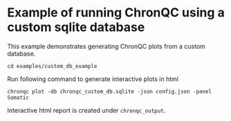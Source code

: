 # Example of running ChronQC using a custom sqlite database

This example demonstrates generating ChronQC plots from a custom database.

`cd examples/custom_db_example`

Run following command to generate interactive plots in html

`chronqc plot -db chronqc_custom_db.sqlite -json config.json -panel Somatic`


Interactive html report is created under `chronqc_output`.

